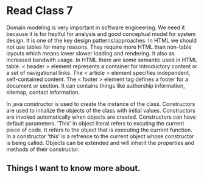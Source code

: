 # Read Class 7
Domain modeling is very important in software engineering. We need it because it is for heplful for analysis and good conceptual model for system design. It is one of the key design patterns/approaches. In HTML we should not use tables for many reasons. They require more HTML than non-table layouts which means lower slower loading and rendering. It also as increased bandwith usage. In HTML there are some semantic used in HTML table. < header > element represents a container for introductory content or a set of navigational links. The < article > element specifies independent, self-contained content. The < footer > element tag defines a footer for a document or section. It can contains things like authorship information, sitemap, contact information. 

In java constructor is used to create the instance of the class. Constructors are used to intialize the objects of the class with initial values. Constructors are invoked automatically when objects are created. Constructors can have default parameters. 'This' in object literal refers to excuting the current piece of code. It refers to the object that is executing the current function. In a constructor 'this' is a refrence to the current object whose constructor is being called. Objects can be extended and will inherit the properties and methods of their constructor.

## Things I want to know more about.

